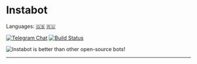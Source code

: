 # Instabot

Languages: [🇬🇧](/docs/en/readme.md) [🇷🇺](/docs/ru/readme.md)

[![Telegram Chat](https://img.shields.io/badge/chat%20on-Telegram-blue.svg)](https://t.me/instabotproject)
[![Build Status](https://travis-ci.org/instagrambot/instabot.svg?branch=master)](https://travis-ci.org/instagrambot/instabot)

![Instabot is better than other open-source bots!](/docs/img/tag%20instabot.png "Instabot is better than other open-source bots!")

___
